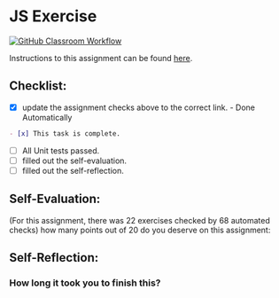 JS Exercise
===================================
[![GitHub Classroom Workflow](https://s///github.com/it3049c-fall22-henderson/js-exercises-tre/actions/workflows/classroom.yml/badge.svg)](https://s///github.com/it3049c-fall22-henderson/js-exercises-tre/actions/workflows/classroom.yml)

Instructions to this assignment can be found [here](https://it3049c.github.io/Material/Assignments/2.JavaScript_Exercises/).

## Checklist:
- [x] update the assignment checks above to the correct link. - Done Automatically
```md
- [x] This task is complete.
```
- [ ] All Unit tests passed.
- [ ] filled out the self-evaluation.
- [ ] filled out the self-reflection.

## Self-Evaluation: 
(For this assignment, there was 22 exercises checked by 68 automated checks)
how many points out of 20 do you deserve on this assignment:

## Self-Reflection:
<!-- What did you learn that you found interesting -->

### How long it took you to finish this?
